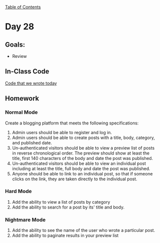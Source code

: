 [Table of Contents](/README.md)

# Day 28

## Goals:
* Review

## In-Class Code
[Code that we wrote today](/notes/day-28/code)

## Homework

### Normal Mode
Create a blogging platform that meets the following specifications:
1. Admin users should be able to register and log in.
1. Admin users should be able to create posts with a title, body, category, and published date.
1. Un-authenticated visitors should be able to view a preview list of posts in reverse chronological order. The preview should show at least the title, first 140 characters of the body and date the post was published.
1. Un-authenticated visitors should be able to view an individual post including at least the title, full body and date the post was published.
1. Anyone should be able to link to an individual post, so that if someone clicks on the link, they are taken directly to the individual post.

### Hard Mode
1. Add the ability to view a list of posts by category
1. Add the ability to search for a post by its' title and body.

### Nightmare Mode
1. Add the ability to see the name of the user who wrote a particular post.
1. Add the ability to paginate results in your preview list
